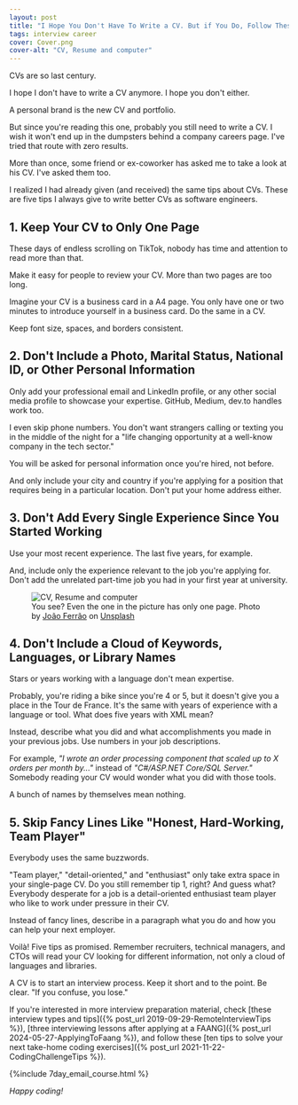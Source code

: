 ```yaml
---
layout: post
title: "I Hope You Don't Have To Write a CV. But if You Do, Follow These Tips"
tags: interview career
cover: Cover.png
cover-alt: "CV, Resume and computer" 
---
```


CVs are so last century.

I hope I don't have to write a CV anymore. I hope you don't either.

A personal brand is the new CV and portfolio.

But since you're reading this one, probably you still need to write a CV. I wish it won't end up in the dumpsters behind a company careers page. I've tried that route with zero results.

More than once, some friend or ex-coworker has asked me to take a look at his CV. I've asked them too.

I realized I had already given (and received) the same tips about CVs. These are five tips I always give to write better CVs as software engineers.

## 1. Keep Your CV to Only One Page

These days of endless scrolling on TikTok, nobody has time and attention to read more than that.

Make it easy for people to review your CV. More than two pages are too long.

Imagine your CV is a business card in a A4 page. You only have one or two minutes to introduce yourself in a business card. Do the same in a CV.

Keep font size, spaces, and borders consistent.

## 2. Don't Include a Photo, Marital Status, National ID, or Other Personal Information 

Only add your professional email and LinkedIn profile, or any other social media profile to showcase your expertise. GitHub, Medium, dev.to handles work too.

I even skip phone numbers. You don't want strangers calling or texting you in the middle of the night for a "life changing opportunity at a well-know company in the tech sector."

You will be asked for personal information once you're hired, not before.

And only include your city and country if you're applying for a position that requires being in a particular location. Don't put your home address either.

## 3. Don't Add Every Single Experience Since You Started Working

Use your most recent experience. The last five years, for example.

And, include only the experience relevant to the job you're applying for. Don't add the unrelated part-time job you had in your first year at university.

<figure>
<img src="https://images.unsplash.com/photo-1602407294553-6ac9170b3ed0?crop=entropy&cs=tinysrgb&fit=crop&fm=jpg&h=400&ixid=MnwxfDB8MXxyYW5kb218MHx8fHx8fHx8MTY0NTQ1MzIyNg&ixlib=rb-1.2.1&q=80&utm_campaign=api-credit&utm_medium=referral&utm_source=unsplash_source&w=600" alt="CV, Resume and computer" />

<figcaption>You see? Even the one in the picture has only one page. Photo by <a href="https://unsplash.com/@joaoscferrao?utm_source=unsplash&utm_medium=referral&utm_content=creditCopyText">João Ferrão</a> on <a href="https://unsplash.com/s/photos/resume?utm_source=unsplash&utm_medium=referral&utm_content=creditCopyText">Unsplash</a></figcaption>
</figure>

## 4. Don't Include a Cloud of Keywords, Languages, or Library Names

Stars or years working with a language don't mean expertise.

Probably, you're riding a bike since you're 4 or 5, but it doesn't give you a place in the Tour de France. It's the same with years of experience with a language or tool. What does five years with XML mean?

Instead, describe what you did and what accomplishments you made in your previous jobs. Use numbers in your job descriptions.

For example, _"I wrote an order processing component that scaled up to X orders per month by..."_ instead of _"C#/ASP.NET Core/SQL Server."_ Somebody reading your CV would wonder what you did with those tools.

A bunch of names by themselves mean nothing.

## 5. Skip Fancy Lines Like "Honest, Hard-Working, Team Player"

Everybody uses the same buzzwords.

"Team player," "detail-oriented," and "enthusiast" only take extra space in your single-page CV. Do you still remember tip 1, right? And guess what? Everybody desperate for a job is a detail-oriented enthusiast team player who like to work under pressure in their CV.

Instead of fancy lines, describe in a paragraph what you do and how you can help your next employer.

Voilà! Five tips as promised. Remember recruiters, technical managers, and CTOs will read your CV looking for different information, not only a cloud of languages and libraries.

A CV is to start an interview process. Keep it short and to the point. Be clear. "If you confuse, you lose."

If you're interested in more interview preparation material, check [these interview types and tips]({% post_url 2019-09-29-RemoteInterviewTips %}), [three interviewing lessons after applying at a FAANG]({% post_url 2024-05-27-ApplyingToFaang %}), and follow these [ten tips to solve your next take-home coding exercises]({% post_url 2021-11-22-CodingChallengeTips %}).

{%include 7day_email_course.html %}

_Happy coding!_